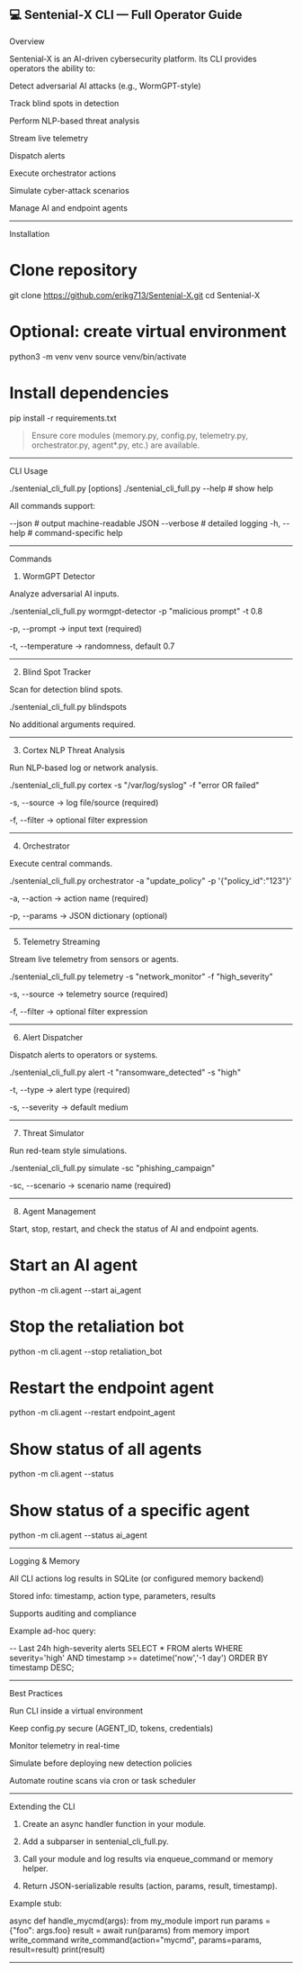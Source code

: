 ## 💻 Sentenial‑X CLI — Full Operator Guide ##

Overview

Sentenial‑X is an AI-driven cybersecurity platform. Its CLI provides operators the ability to:

Detect adversarial AI attacks (e.g., WormGPT-style)

Track blind spots in detection

Perform NLP-based threat analysis

Stream live telemetry

Dispatch alerts

Execute orchestrator actions

Simulate cyber-attack scenarios

Manage AI and endpoint agents



---

Installation

# Clone repository
git clone https://github.com/erikg713/Sentenial-X.git
cd Sentenial-X

# Optional: create virtual environment
python3 -m venv venv
source venv/bin/activate

# Install dependencies
pip install -r requirements.txt

> Ensure core modules (memory.py, config.py, telemetry.py, orchestrator.py, agent*.py, etc.) are available.




---

CLI Usage

./sentenial_cli_full.py <command> [options]
./sentenial_cli_full.py --help  # show help

All commands support:

--json       # output machine-readable JSON
--verbose    # detailed logging
-h, --help   # command-specific help


---

Commands

1. WormGPT Detector

Analyze adversarial AI inputs.

./sentenial_cli_full.py wormgpt-detector -p "malicious prompt" -t 0.8

-p, --prompt → input text (required)

-t, --temperature → randomness, default 0.7



---

2. Blind Spot Tracker

Scan for detection blind spots.

./sentenial_cli_full.py blindspots

No additional arguments required.


---

3. Cortex NLP Threat Analysis

Run NLP-based log or network analysis.

./sentenial_cli_full.py cortex -s "/var/log/syslog" -f "error OR failed"

-s, --source → log file/source (required)

-f, --filter → optional filter expression



---

4. Orchestrator

Execute central commands.

./sentenial_cli_full.py orchestrator -a "update_policy" -p '{"policy_id":"123"}'

-a, --action → action name (required)

-p, --params → JSON dictionary (optional)



---

5. Telemetry Streaming

Stream live telemetry from sensors or agents.

./sentenial_cli_full.py telemetry -s "network_monitor" -f "high_severity"

-s, --source → telemetry source (required)

-f, --filter → optional filter expression



---

6. Alert Dispatcher

Dispatch alerts to operators or systems.

./sentenial_cli_full.py alert -t "ransomware_detected" -s "high"

-t, --type → alert type (required)

-s, --severity → default medium



---

7. Threat Simulator

Run red-team style simulations.

./sentenial_cli_full.py simulate -sc "phishing_campaign"

-sc, --scenario → scenario name (required)



---

8. Agent Management

Start, stop, restart, and check the status of AI and endpoint agents.

# Start an AI agent
python -m cli.agent --start ai_agent

# Stop the retaliation bot
python -m cli.agent --stop retaliation_bot

# Restart the endpoint agent
python -m cli.agent --restart endpoint_agent

# Show status of all agents
python -m cli.agent --status

# Show status of a specific agent
python -m cli.agent --status ai_agent


---

Logging & Memory

All CLI actions log results in SQLite (or configured memory backend)

Stored info: timestamp, action type, parameters, results

Supports auditing and compliance


Example ad-hoc query:

-- Last 24h high-severity alerts
SELECT * FROM alerts
WHERE severity='high' AND timestamp >= datetime('now','-1 day')
ORDER BY timestamp DESC;


---

Best Practices

Run CLI inside a virtual environment

Keep config.py secure (AGENT_ID, tokens, credentials)

Monitor telemetry in real-time

Simulate before deploying new detection policies

Automate routine scans via cron or task scheduler



---

Extending the CLI

1. Create an async handler function in your module.


2. Add a subparser in sentenial_cli_full.py.


3. Call your module and log results via enqueue_command or memory helper.


4. Return JSON-serializable results (action, params, result, timestamp).



Example stub:

async def handle_mycmd(args):
    from my_module import run
    params = {"foo": args.foo}
    result = await run(params)
    from memory import write_command
    write_command(action="mycmd", params=params, result=result)
    print(result)


---
